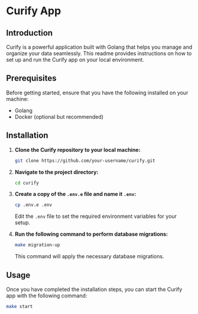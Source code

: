 # Curify App

## Introduction

Curify is a powerful application built with Golang that helps you manage and organize your data seamlessly. This readme provides instructions on how to set up and run the Curify app on your local environment.

## Prerequisites

Before getting started, ensure that you have the following installed on your machine:

- Golang
- Docker (optional but recommended)

## Installation

1. **Clone the Curify repository to your local machine:**

    ```bash
    git clone https://github.com/your-username/curify.git
    ```

2. **Navigate to the project directory:**

    ```bash
    cd curify
    ```

3. **Create a copy of the `.env.e` file and name it `.env`:**

    ```bash
    cp .env.e .env
    ```

    Edit the `.env` file to set the required environment variables for your setup.

4. **Run the following command to perform database migrations:**

    ```bash
    make migration-up
    ```

    This command will apply the necessary database migrations.

## Usage

Once you have completed the installation steps, you can start the Curify app with the following command:

```bash
make start
